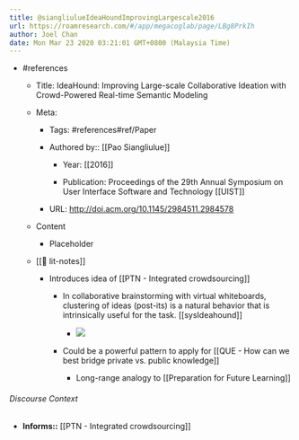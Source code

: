 ```yaml
---
title: @siangliulueIdeaHoundImprovingLargescale2016
url: https://roamresearch.com/#/app/megacoglab/page/LBg8PrkIh
author: Joel Chan
date: Mon Mar 23 2020 03:21:01 GMT+0800 (Malaysia Time)
---
```


- #references

    - Title: IdeaHound: Improving Large-scale Collaborative Ideation with Crowd-Powered Real-time Semantic Modeling

    - Meta:

        - Tags: #references#ref/Paper

        - Authored by::  [[Pao Siangliulue]]

            - Year: [[2016]]

            - Publication: Proceedings of the 29th Annual Symposium on User Interface Software and Technology [[UIST]]

        - URL: http://doi.acm.org/10.1145/2984511.2984578

    - Content

        - Placeholder

    - [[📝 lit-notes]]

        - Introduces idea of [[PTN - Integrated crowdsourcing]]

            - In collaborative brainstorming with virtual whiteboards, clustering of ideas (post-its) is a natural behavior that is intrinsically useful for the task. [[sysIdeahound]]

                - ![](https://firebasestorage.googleapis.com/v0/b/firescript-577a2.appspot.com/o/imgs%2Fapp%2Fmegacoglab%2FUESttdC69R.png?alt=media&token=92484399-6889-427d-937c-c9981b26bce6)

            - Could be a powerful pattern to apply for [[QUE - How can we best bridge private vs. public knowledge]]

                - Long-range analogy to [[Preparation for Future Learning]]

###### Discourse Context

- **Informs::** [[PTN - Integrated crowdsourcing]]
